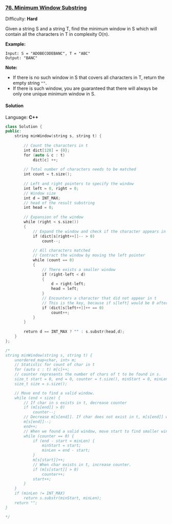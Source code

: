 ### [76\. Minimum Window Substring](https://leetcode.com/problems/minimum-window-substring/)

Difficulty: **Hard**


Given a string S and a string T, find the minimum window in S which will contain all the characters in T in complexity O(n).

**Example:**

```
Input: S = "ADOBECODEBANC", T = "ABC"
Output: "BANC"
```

**Note:**

*   If there is no such window in S that covers all characters in T, return the empty string `""`.
*   If there is such window, you are guaranteed that there will always be only one unique minimum window in S.


#### Solution

Language: **C++**

```c++
class Solution {
public:
    string minWindow(string s, string t) {
        
        // Count the characters in t
        int dict[128] = {0};
        for (auto & c : t)
            dict[c] ++;
        
        // Total number of characters needs to be matched
        int count = t.size();
        
        // Left and right pointers to specify the window
        int left = 0, right = 0;
        // Window size
        int d = INT_MAX;
        // head of the result substring
        int head = 0;
        
        // Expansion of the window
        while (right < s.size())
        {
            // Expand the window and check if the character appears in t
            if (dict[s[right++]]-- > 0)
                count--;
            
            // All characters matched
            // Contract the window by moving the left pointer
            while (count == 0)
            {
                // There exists a smaller window
                if (right-left < d)
                {
                    d = right-left;
                    head = left;
                }
                // Encounters a character that did not appear in t
                // This is the key, because if s[left] would be 0 after the increment, as it was originally negative after the right pointer passed by (i.e. initially not in the t)
                if (dict[s[left++]]++ == 0)
                    count++;
            }
        }
        
        return d == INT_MAX ? "" : s.substr(head,d);
    }
};

/*
string minWindow(string s, string t) {
	unordered_map<char, int> m;
	// Statistic for count of char in t
	for (auto c : t) m[c]++;
	// counter represents the number of chars of t to be found in s.
	size_t start = 0, end = 0, counter = t.size(), minStart = 0, minLen = INT_MAX;
	size_t size = s.size();

	// Move end to find a valid window.
	while (end < size) {
		// If char in s exists in t, decrease counter
		if (m[s[end]] > 0)
			counter--;
		// Decrease m[s[end]]. If char does not exist in t, m[s[end]] will be negative.
		m[s[end]]--;
		end++;
		// When we found a valid window, move start to find smaller window.
		while (counter == 0) {
			if (end - start < minLen) {
				minStart = start;
				minLen = end - start;
			}
			m[s[start]]++;
			// When char exists in t, increase counter.
			if (m[s[start]] > 0)
				counter++;
			start++;
		}
	}
	if (minLen != INT_MAX)
		return s.substr(minStart, minLen);
	return "";
}

*/

```
